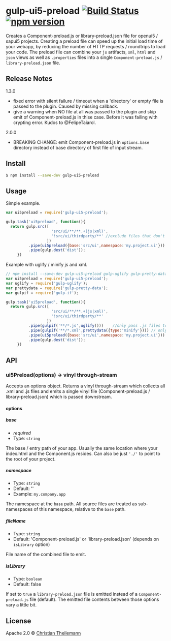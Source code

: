 # gulp-ui5-preload [![Build Status](https://travis-ci.org/geekflyer/gulp-ui5-preload.svg?branch=master)](https://travis-ci.org/geekflyer/gulp-ui5-preload) [![npm version](https://badge.fury.io/js/gulp-ui5-preload.svg)](http://badge.fury.io/js/gulp-ui5-preload)

Creates a Component-preload.js or library-preload.json file for openui5 / sapui5 projects. Creating a preload file can speed up the initial load time of your webapp, by reducing the number of HTTP requests / roundtrips to load your code. The preload file can combine your `js` artifacts, `xml`, `html` and `json` views as well as `.properties` files into a single `Component-preload.js` / `library-preload.json` file.

## **Release Notes**

1.3.0

- fixed error with silent failure / timeout when a 'directory' or empty file is passed to the plugin. Caused by missing callback.
- give a warning when NO file at all was passed to the plugin and skip emit of Component-preload.js in thise case. Before it was failing with crypting error. Kudos to @FelipeTaiarol.

2.0.0

- BREAKING CHANGE: emit Component-preload.js in `options.base` directory instead of base directory of first file of input stream.

## Install

```sh
$ npm install --save-dev gulp-ui5-preload
```

## Usage

Simple example.

```js
var ui5preload = require('gulp-ui5-preload');

gulp.task('ui5preload', function(){
  return gulp.src([
					'src/ui/**/**.+(js|xml)',
					'!src/ui/thirdparty/**' //exclude files that don't belong in preload (optional)
                  ])
          .pipe(ui5preload({base:'src/ui',namespace:'my.project.ui'}))
          .pipe(gulp.dest('dist'));
     })
```

Example with uglify / minify js and xml.

```js
// npm install --save-dev gulp-ui5-preload gulp-uglify gulp-pretty-data gulp-if
var ui5preload = require('gulp-ui5-preload');
var uglify = require('gulp-uglify');
var prettydata = require('gulp-pretty-data');
var gulpif = require('gulp-if');

gulp.task('ui5preload', function(){
  return gulp.src([
					'src/ui/**/**.+(js|xml)',
					'!src/ui/thirdparty/**'
                  ])
          .pipe(gulpif('**/*.js',uglify()))    //only pass .js files to uglify
          .pipe(gulpif('**/*.xml',prettydata({type:'minify'}))) // only pass .xml to prettydata 
          .pipe(ui5preload({base:'src/ui',namespace:'my.project.ui'}))
          .pipe(gulp.dest('dist'));
     })
```

## API

### ui5Preload(options) -> vinyl through-stream

Accepts an options object.
Returns a vinyl through-stream which collects all .xml and .js files and emits a single vinyl file (Component-preload.js / library-preload.json) which is passed downstream.

#### options

##### base
* *required*
* Type: `string`  

The base / entry path of your app. Usually the same location where your index.html and the Component.js resides. Can also be just `'./'` to point to the root of your project.

##### namespace
* Type: `string`
* Default: ''
* Example: `my.company.app`


The namespace at the `base` path. All source files are treated as sub-namespaces of this namespace, relative to the `base` path.

##### fileName
* Type: `string`
* Default: 'Component-preload.js' or 'library-preload.json' (depends on `isLibrary` option)

File name of the combined file to emit.

##### isLibrary
* Type: `boolean`
* Default: false

If set to `true` a `library-preload.json` file is emitted instead of a `Component-preload.js` file (default). The emitted file contents between those options vary a little bit.

## License

Apache 2.0 © [Christian Theilemann](https://github.com/geekflyer)

